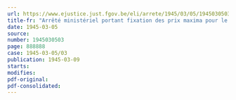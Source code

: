 ```yaml
---
url: https://www.ejustice.just.fgov.be/eli/arrete/1945/03/05/1945030503/justel
title-fr: "Arrêté ministériel portant fixation des prix maxima pour le transport de personnes par taxis ou autres véhicules automobiles"
date: 1945-03-05
source:
number: 1945030503
page: 888888
case: 1945-03-05/03
publication: 1945-03-09
starts:
modifies:
pdf-original:
pdf-consolidated:
---
```


